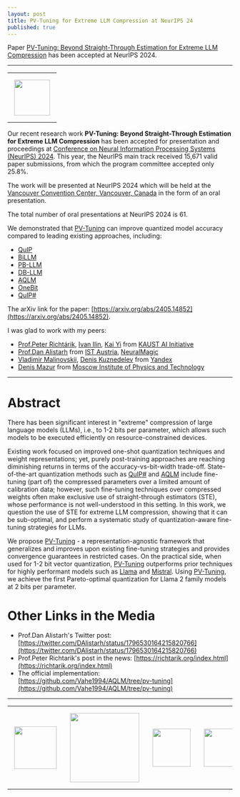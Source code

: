 ```yaml
---
layout: post
title: PV-Tuning for Extreme LLM Compression at NeurIPS 24
published: true
---
```



Paper [PV-Tuning: Beyond Straight-Through Estimation for Extreme LLM Compression](https://arxiv.org/abs/2405.14852) has been accepted at NeurIPS 2024.

---

<center>
<table style="text-align:center;">
<tr>
<td style="padding:15px;text-align:center;vertical-align:middle;"> <img height="80px" src="https://burlachenkok.github.io/materials/neurips-logo.svg"/> </td>
</tr>
</table>
</center>


Our recent research work **PV-Tuning: Beyond Straight-Through Estimation for Extreme LLM Compression** has been accepted for presentation and proceedings at [Conference on Neural Information Processing Systems (NeurIPS) 2024](https://neurips.cc/Conferences/2024/). This year, the NeurIPS main track received 15,671 valid paper submissions, from which the program committee accepted only 25.8%.

The work will be presented at NeurIPS 2024 which will be held at the [Vancouver Convention Center, Vancouver, Canada](https://maps.app.goo.gl/XCrE3Q9ibkWK8LER9) in the form of an oral presentation.

The total number of oral presentations at NeurIPS 2024 is 61.

We demonstrated that [PV-Tuning](https://arxiv.org/abs/2405.14852) can improve quantized model accuracy compared to leading existing approaches, including:

* [QuIP](https://arxiv.org/abs/2307.13304)
* [BiLLM](https://arxiv.org/abs/2402.04291)
* [PB-LLM](https://arxiv.org/abs/2310.00034)
* [DB-LLM](https://arxiv.org/abs/2402.11960)
* [AQLM](https://arxiv.org/abs/2401.06118)
* [OneBit](https://arxiv.org/abs/2402.11295v3)
* [QuIP#](https://arxiv.org/abs/2402.04396)

The arXiv link for the paper: [https://arxiv.org/abs/2405.14852](https://arxiv.org/abs/2405.14852).

I was glad to work with my peers:
* [Prof.Peter Richtárik](https://richtarik.org/), [Ivan Ilin](https://ivan-ilin.netlify.app/), [Kai Yi](https://kaiyi.me/) from [KAUST AI Initiative](https://cemse.kaust.edu.sa/ai)
* [Prof.Dan Alistarh](https://ist.ac.at/en/research/alistarh-group/) from [IST Austria](https://ista.ac.at/en/home/), [NeuralMagic](https://neuralmagic.com/)
* [Vladimir Malinovskii](https://www.linkedin.com/in/vladimir-malinovskii-0871a51b4/), [Denis Kuznedelev](https://crei.skoltech.ru/ai/people/deniskuznedelev) from [Yandex](https://yandex.com/company/)
* [Denis Mazur](https://scholar.google.com/citations?user=rgDwAT0AAAAJ&hl=en) from [Moscow Institute of Physics and Technology](https://old.mipt.ru/english/)

----

# Abstract

There has been significant interest in "extreme" compression of large language models (LLMs), i.e., to 1-2 bits per parameter, which allows such models to be executed efficiently on resource-constrained devices. 

Existing work focused on improved one-shot quantization techniques and weight representations; yet, purely post-training approaches are reaching diminishing 
returns in terms of the accuracy-vs-bit-width trade-off. State-of-the-art quantization methods such as [QuIP#](https://arxiv.org/abs/2402.04396) and [AQLM](https://arxiv.org/abs/2401.06118) include fine-tuning (part of) 
the compressed parameters over a limited amount of calibration data; however, such fine-tuning techniques over compressed weights often make exclusive 
use of straight-through estimators (STE), whose performance is not well-understood in this setting. In this work, we question the use of STE for extreme LLM compression, showing that it can be sub-optimal, 
and perform a systematic study of quantization-aware fine-tuning strategies for LLMs.

We propose [PV-Tuning](https://arxiv.org/abs/2405.14852) - a representation-agnostic framework that generalizes and improves upon existing fine-tuning strategies 
and provides convergence guarantees in restricted cases. On the practical side, when used for 1-2 bit vector quantization, 
[PV-Tuning](https://arxiv.org/abs/2405.14852) outperforms prior techniques for highly performant models such as [Llama](https://arxiv.org/abs/2302.13971) and [Mistral](https://arxiv.org/abs/2310.06825). 
Using [PV-Tuning](https://arxiv.org/abs/2405.14852), we achieve the first Pareto-optimal quantization for Llama 2 family models at 2 bits per parameter.

# Other Links in the Media

* Prof.Dan Alistarh's Twitter post: [https://twitter.com/DAlistarh/status/1796530164215820766](https://twitter.com/DAlistarh/status/1796530164215820766)
* Prof.Peter Richtarik's post in the news: [https://richtarik.org/index.html](https://richtarik.org/index.html)
* The official implementation: [https://github.com/Vahe1994/AQLM/tree/pv-tuning](https://github.com/Vahe1994/AQLM/tree/pv-tuning)

---

<table style="text-align:center;">
<tr>
<td style="padding:15px;text-align:center;vertical-align:middle;"> <img height="95px" src="https://burlachenkok.github.io/materials/KAUST-logo.svg"/> </td> 
<td style="padding:15px;text-align:center;vertical-align:middle;"> <img height="155px" src="https://burlachenkok.github.io/materials/mipt-logo.svg"/> </td>
<td style="padding:15px;text-align:center;vertical-align:middle;"> <img height="85px" src="https://burlachenkok.github.io/materials/yandex-logo.svg"/> </td>
<td style="padding:15px;text-align:center;vertical-align:middle;"> <img height="85px" src="https://burlachenkok.github.io/materials/ISTA-Logo-4c-rgb.svg"/> </td>
<td style="padding:15px;text-align:center;vertical-align:middle;"> <img height="85px" src="https://burlachenkok.github.io/materials/neural-magic.svg"/> </td>
</tr>
</table>
